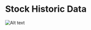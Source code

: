 # Stock Historic Data

![Alt text](https://github.com/abhiwer/stock_historic_data/blob/main/image.png?raw=true)